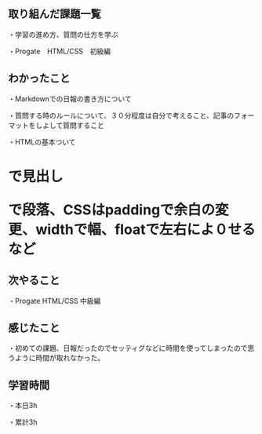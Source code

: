 ## 取り組んだ課題一覧
・学習の進め方、質問の仕方を学ぶ

・Progate　HTML/CSS　初級編
## わかったこと
・Markdownでの日報の書き方について

・質問する時のルールについて、３０分程度は自分で考えること、記事のフォーマットをしよして質問すること

・HTMLの基本ついて<h1>で見出し<p>で段落、CSSはpaddingで余白の変更、widthで幅、floatで左右によ０せるなど

## 次やること
・Progate HTML/CSS 中級編
## 感じたこと
・初めての課題、日報だったのでセッティグなどに時間を使ってしまったので思うように時間が取れなかった。
## 学習時間
・本日3h

・累計3h
